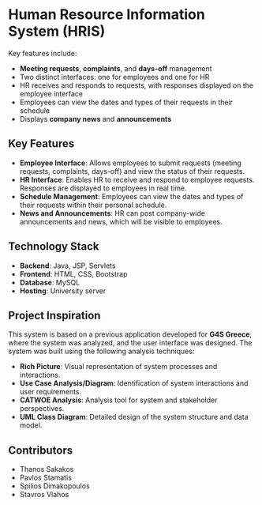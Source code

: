 # Human Resource Information System (HRIS)

Key features include:
- **Meeting requests**, **complaints**, and **days-off** management
- Two distinct interfaces: one for employees and one for HR
- HR receives and responds to requests, with responses displayed on the employee interface
- Employees can view the dates and types of their requests in their schedule
- Displays **company news** and **announcements**

## Key Features

- **Employee Interface**: Allows employees to submit requests (meeting requests, complaints, days-off) and view the status of their requests.
- **HR Interface**: Enables HR to receive and respond to employee requests. Responses are displayed to employees in real time.
- **Schedule Management**: Employees can view the dates and types of their requests within their personal schedule.
- **News and Announcements**: HR can post company-wide announcements and news, which will be visible to employees.

## Technology Stack

- **Backend**: Java, JSP, Servlets
- **Frontend**: HTML, CSS, Bootstrap
- **Database**: MySQL
- **Hosting**: University server

## Project Inspiration

This system is based on a previous application developed for **G4S Greece**, where the system was analyzed, and the user interface was designed. The system was built using the following analysis techniques:
- **Rich Picture**: Visual representation of system processes and interactions.
- **Use Case Analysis/Diagram**: Identification of system interactions and user requirements.
- **CATWOE Analysis**: Analysis tool for system and stakeholder perspectives.
- **UML Class Diagram**: Detailed design of the system structure and data model.

## Contributors

- Thanos Sakakos
- Pavlos Stamatis
- Spilios Dimakopoulos
- Stavros Vlahos
